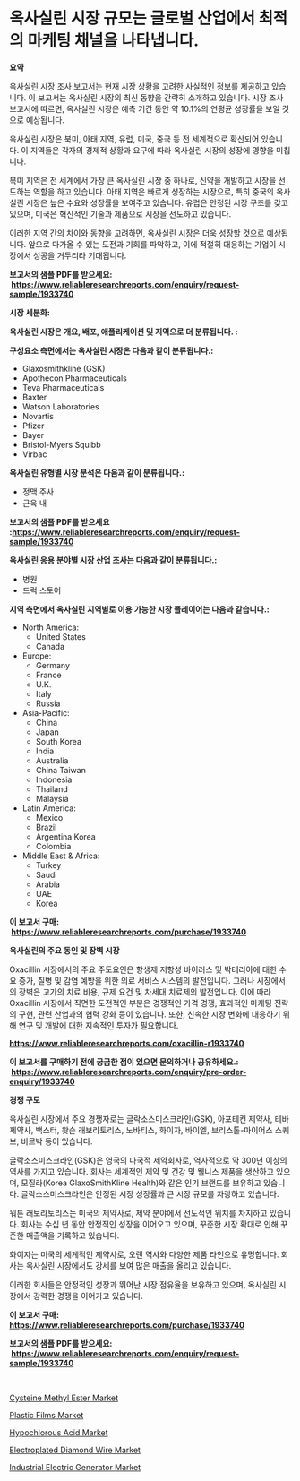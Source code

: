 <p><h1>옥사실린 시장 규모는 글로벌 산업에서 최적의 마케팅 채널을 나타냅니다.</h1></p><p><strong>요약</strong></p>
<p><p>옥사실린 시장 조사 보고서는 현재 시장 상황을 고려한 사실적인 정보를 제공하고 있습니다. 이 보고서는 옥사실린 시장의 최신 동향을 간략히 소개하고 있습니다. 시장 조사 보고서에 따르면, 옥사실린 시장은 예측 기간 동안 약 10.1%의 연평균 성장률을 보일 것으로 예상됩니다.</p><p>옥사실린 시장은 북미, 아태 지역, 유럽, 미국, 중국 등 전 세계적으로 확산되어 있습니다. 이 지역들은 각자의 경제적 상황과 요구에 따라 옥사실린 시장의 성장에 영향을 미칩니다.</p><p>북미 지역은 전 세계에서 가장 큰 옥사실린 시장 중 하나로, 신약을 개발하고 시장을 선도하는 역할을 하고 있습니다. 아태 지역은 빠르게 성장하는 시장으로, 특히 중국의 옥사실린 시장은 높은 수요와 성장률을 보여주고 있습니다. 유럽은 안정된 시장 구조를 갖고 있으며, 미국은 혁신적인 기술과 제품으로 시장을 선도하고 있습니다.</p><p>이러한 지역 간의 차이와 동향을 고려하면, 옥사실린 시장은 더욱 성장할 것으로 예상됩니다. 앞으로 다가올 수 있는 도전과 기회를 파악하고, 이에 적절히 대응하는 기업이 시장에서 성공을 거두리라 기대됩니다.</p></p>
<p><strong>보고서의 샘플 PDF를 받으세요: &nbsp;<a href="https://www.reliableresearchreports.com/enquiry/request-sample/1933740">https://www.reliableresearchreports.com/enquiry/request-sample/1933740</a></strong></p>
<p><strong>시장 세분화:</strong></p>
<p><strong> 옥사실린 시장은 개요, 배포, 애플리케이션 및 지역으로 더 분류됩니다. :</strong></p>
<p><strong>구성요소 측면에서는 옥사실린 시장은 다음과 같이 분류됩니다.:</strong></p>
<p><ul><li>Glaxosmithkline (GSK)</li><li>Apothecon Pharmaceuticals</li><li>Teva Pharmaceuticals</li><li>Baxter</li><li>Watson Laboratories</li><li>Novartis</li><li>Pfizer</li><li>Bayer</li><li>Bristol-Myers Squibb</li><li>Virbac</li></ul></p>
<p><strong> 옥사실린 유형별 시장 분석은 다음과 같이 분류됩니다.:</strong></p>
<p><ul><li>정맥 주사</li><li>근육 내</li></ul></p>
<p><strong>보고서의 샘플 PDF를 받으세요 :<a href="https://www.reliableresearchreports.com/enquiry/request-sample/1933740">https://www.reliableresearchreports.com/enquiry/request-sample/1933740</a></strong></p>
<p><strong> 옥사실린 응용 분야별 시장 산업 조사는 다음과 같이 분류됩니다.:</strong></p>
<p><ul><li>병원</li><li>드럭 스토어</li></ul></p>
<p><strong>지역 측면에서 옥사실린 지역별로 이용 가능한 시장 플레이어는 다음과 같습니다.:</strong></p>
<p><ul>
    <li>
        North America:
        <ul>
            <li>United States</li>
            <li>Canada</li>
        </ul>
    </li>
    <li>
        Europe:
        <ul>
            <li>Germany</li>
            <li>France</li>
            <li>U.K.</li>
            <li>Italy</li>
            <li>Russia</li>
        </ul>
    </li>
    <li>
        Asia-Pacific:
        <ul>
            <li>China</li>
            <li>Japan</li>
            <li>South Korea</li>
            <li>India</li>
            <li>Australia</li>
            <li>China Taiwan</li>
            <li>Indonesia</li>
            <li>Thailand</li>
            <li>Malaysia</li>
        </ul>
    </li>
    <li>
        Latin America:
        <ul>
            <li>Mexico</li>
            <li>Brazil</li>
            <li>Argentina Korea</li>
            <li>Colombia</li>
        </ul>
    </li>
    <li>
        Middle East & Africa:
        <ul>
            <li>Turkey</li>
            <li>Saudi</li>
            <li>Arabia</li>
            <li>UAE</li>
            <li>Korea</li>
        </ul>
    </li>
    </ul></p>
<p><strong>이 보고서 구매: &nbsp;<a href="https://www.reliableresearchreports.com/purchase/1933740">https://www.reliableresearchreports.com/purchase/1933740</a></strong></p>
<p><strong>옥사실린의 주요 동인 및 장벽 시장</strong></p>
<p><p>Oxacillin 시장에서의 주요 주도요인은 항생제 저항성 바이러스 및 박테리아에 대한 수요 증가, 질병 및 감염 예방을 위한 의료 서비스 시스템의 발전입니다. 그러나 시장에서의 장벽은 고가의 치료 비용, 규제 요건 및 차세대 치료제의 발전입니다. 이에 따라 Oxacillin 시장에서 직면한 도전적인 부분은 경쟁적인 가격 경쟁, 효과적인 마케팅 전략의 구현, 관련 산업과의 협력 강화 등이 있습니다. 또한, 신속한 시장 변화에 대응하기 위해 연구 및 개발에 대한 지속적인 투자가 필요합니다.</p></p>
<p><strong><a href="https://www.reliableresearchreports.com/oxacillin-r1933740">https://www.reliableresearchreports.com/oxacillin-r1933740</a></strong></p>
<p><strong>이 보고서를 구매하기 전에 궁금한 점이 있으면 문의하거나 공유하세요.: &nbsp;<a href="https://www.reliableresearchreports.com/enquiry/pre-order-enquiry/1933740">https://www.reliableresearchreports.com/enquiry/pre-order-enquiry/1933740</a></strong></p>
<p><strong>경쟁 구도</strong></p>
<p><p>옥사실린 시장에서 주요 경쟁자로는 글락소스미스크라인(GSK), 아포테컨 제약사, 테바 제약사, 백스터, 왓슨 래보라토리스, 노바티스, 화이자, 바이엘, 브리스톨-마이어스 스퀘브, 비르박 등이 있습니다.</p><p>글락소스미스크라인(GSK)은 영국의 다국적 제약회사로, 역사적으로 약 300년 이상의 역사를 가지고 있습니다. 회사는 세계적인 제약 및 건강 및 웰니스 제품을 생산하고 있으며, 모질라(Korea GlaxoSmithKline Health)와 같은 인기 브랜드를 보유하고 있습니다. 글락소스미스크라인은 안정된 시장 성장률과 큰 시장 규모를 자랑하고 있습니다.</p><p>워튼 래보라토리스는 미국의 제약사로, 제약 분야에서 선도적인 위치를 차지하고 있습니다. 회사는 수십 년 동안 안정적인 성장을 이어오고 있으며, 꾸준한 시장 확대로 인해 꾸준한 매출액을 기록하고 있습니다.</p><p>화이자는 미국의 세계적인 제약사로, 오랜 역사와 다양한 제품 라인으로 유명합니다. 회사는 옥사실린 시장에서도 강세를 보여 많은 매출을 올리고 있습니다.</p><p>이러한 회사들은 안정적인 성장과 뛰어난 시장 점유율을 보유하고 있으며, 옥사실린 시장에서 강력한 경쟁을 이어가고 있습니다.</p></p>
<p><strong>이 보고서 구매: &nbsp; <a href="https://www.reliableresearchreports.com/purchase/1933740">https://www.reliableresearchreports.com/purchase/1933740</a></strong></p>
<p><strong>보고서의 샘플 PDF를 받으세요: &nbsp;<a href="https://www.reliableresearchreports.com/enquiry/request-sample/1933740">https://www.reliableresearchreports.com/enquiry/request-sample/1933740</a></strong><strong></strong></p>
<p>&nbsp;</p>
<p><p><a href="https://issuu.com/reportprime-2/docs/cysteine-methyl-ester-market-size-2030.pptx">Cysteine Methyl Ester Market</a></p><p><a href="https://www.linkedin.com/pulse/plastic-films-market-size-furnishes-valuable-information-pkhve?trackingId=lH%2FiE1JAdtts1SnpWks%2B9g%3D%3D">Plastic Films Market</a></p><p><a href="https://woozy-pyroraptor-a1f.notion.site/Hypochlorous-Acid-Market-Provides-Detailed-Segmentation-of-this-Market-based-on-Type-Application-a-027c62e3a27c40bebe2ed9f892b255f9">Hypochlorous Acid Market</a></p><p><a href="https://www.linkedin.com/pulse/electroplated-diamond-wire-market-analysis-examines-its-scope-jkyce?trackingId=7EbKWpKo5a4M4MskJGQqMQ%3D%3D">Electroplated Diamond Wire Market</a></p><p><a href="https://view.publitas.com/reportprime-1/industrial-electric-generator-market-size-furnishes-valuable-information-encompassing-market-share-market-trends-and-projections-spanning-from-2024-to-2031/">Industrial Electric Generator Market</a></p></p>